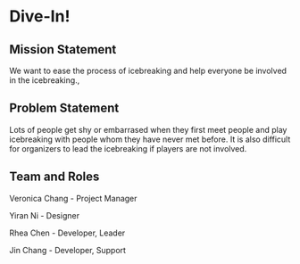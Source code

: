 # Dive-In!

## Mission Statement
We want to ease the process of icebreaking and help everyone be involved in the icebreaking.,

## Problem Statement
Lots of people get shy or embarrased when they first meet people and play icebreaking with people whom they have never met before. It is also difficult for organizers to lead the icebreaking if players are not involved.

## Team and Roles
Veronica Chang - Project Manager

Yiran Ni - Designer

Rhea Chen - Developer, Leader

Jin Chang - Developer, Support
